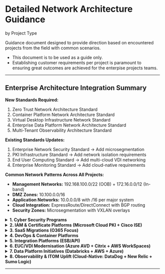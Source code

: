# Detailed Network Architecture Guidance
by Project Type

Guidance document designed to provide direction based on encountered projects from the field with common scenarios. 
- This document is to be used as a guide only. 
- Establishing customer requirements per project is paramount to ensuring great outcomes are achieved for the enterpise projects teams. 

---

## Enterprise Architecture Integration Summary

**New Standards Required:**
1. Zero Trust Network Architecture Standard
2. Container Platform Network Architecture Standard  
3. Virtual Desktop Infrastructure Network Standard
4. Enterprise Data Platform Network Architecture Standard
5. Multi-Tenant Observability Architecture Standard

**Existing Standards Updates:**
1. Enterprise Network Security Standard → Add microsegmentation
2. PKI Infrastructure Standard → Add network isolation requirements  
3. End User Computing Standard → Add multi-cloud VDI networking
4. Enterprise Monitoring Standard → Add cloud-native requirements

**Common Network Patterns Across All Projects:**
- **Management Networks:** 192.168.100.0/22 (OOB) + 172.16.0.0/12 (In-band)
- **DMZ Zones:** 10.100.0.0/16 
- **Application Networks:** 10.0.0.0/8 with /16 per major system
- **Cloud Integration:** ExpressRoute/DirectConnect with BGP routing
- **Security Zones:** Microsegmentation with VXLAN overlays
  
<details>
<summary><strong> 1. Cyber Security Programs </strong></summary>

### Network Segmentation Strategy & VLAN/VXLAN Schemes

**Design Decision Framework:**
- **Macro-segmentation:** Business unit/function-based (Finance, HR, Engineering)
- **Micro-segmentation:** Application tier-based (Web, App, DB)
- **Zero-trust zones:** Device trust levels (Managed, BYOD, Guest, IoT)

**Common IP Addressing Pattern:**
```
Corporate Core: 10.0.0.0/8
├── Finance Zone: 10.10.0.0/16
│   ├── Finance Workstations: 10.10.1.0/24
│   ├── Finance Servers: 10.10.10.0/24
│   └── Finance DMZ: 10.10.100.0/24
├── Engineering Zone: 10.20.0.0/16
│   ├── Dev Environment: 10.20.1.0/24
│   ├── Test Environment: 10.20.2.0/24
│   └── Prod Access: 10.20.10.0/24
└── DMZ Zones: 10.100.0.0/16
    ├── Web DMZ: 10.100.1.0/24
    ├── App DMZ: 10.100.2.0/24
    └── Partner DMZ: 10.100.10.0/24
```

**VXLAN Design Pattern:**
- VNI 1000-1999: Corporate zones
- VNI 2000-2999: DMZ zones  
- VNI 3000-3999: Management networks
- VNI 9000-9999: Quarantine/remediation

**Standards Reference Required:**
- Update Enterprise Network Security Standard to include microsegmentation requirements
- Develop new "Zero Trust Network Architecture" standard section

### Firewall Placement & Security Zones Architecture

**Three-Tier Security Model:**
1. **Perimeter Firewalls:** Internet edge, partner connections
2. **Internal Segmentation Firewalls:** Inter-zone traffic control
3. **Host-based Firewalls:** Endpoint protection

**Design Decision Matrix:**
- High-security zones: Stateful inspection + DPI
- Medium-security zones: Stateful inspection
- Low-security zones: Access control lists

### SASE Edge Connectivity & SD-WAN Integration

**Integration Pattern:**
- Primary: SASE cloud pop (99% traffic)
- Backup: On-premises firewall (1% + failover)
- Management: Dedicated OOB network

**Bandwidth Planning:**
- 2x current internet bandwidth for SASE overhead
- QoS marking preservation through SASE fabric

</details>  

<details>
<summary><strong> 2. IAM & Certificate Platforms (Microsoft Cloud PKI + Cisco ISE) </strong></summary>
  
### NAC Deployment Architecture & Switch Port Configurations

**802.1X Deployment Phases:**
1. **Phase 1:** Wired corporate devices (low risk)
2. **Phase 2:** Wireless devices (medium risk) 
3. **Phase 3:** IoT/specialty devices (high complexity)

**Switch Port Template Standards:**
```
interface GigabitEthernet1/0/1
 description Corporate-Wired-Access
 switchport mode access
 switchport access vlan 100
 authentication event fail action authorize vlan 999
 authentication host-mode multi-auth
 authentication port-control auto
 dot1x pae authenticator
 spanning-tree portfast
```

**VLAN Assignment Pattern:**
- VLAN 100-199: Authenticated corporate devices
- VLAN 200-299: Authenticated contractor devices  
- VLAN 300-399: Authenticated IoT devices
- VLAN 999: Quarantine/guest network

### Certificate Distribution Infrastructure

**PKI Network Design:**
```
Root CA: Offline (air-gapped)
├── Issuing CA Tier 1: 172.16.10.0/24 (Primary DC)
├── Issuing CA Tier 2: 172.16.11.0/24 (DR DC)
└── SCEP/NDES Servers: 172.16.12.0/24 (DMZ)
```

**Network Requirements:**
- Dedicated management VLAN for CA infrastructure
- HSM network connectivity (typically requires specific latency <10ms)
- Certificate revocation distribution (CDP/OCSP) placement in DMZ

**Standards Updates Required:**
- PKI Infrastructure Standard: Add network isolation requirements
- Certificate Lifecycle Standard: Include network-based distribution methods

</details>  

<details>
<summary><strong> 3. SaaS Migrations (O365 Focus) </strong></summary>

### Internet Breakout Strategy & Local Egress Points

**Microsoft 365 Network Connectivity Principles:**
1. **Optimize Category:** Direct internet breakout (bypassing proxy/inspection)
2. **Allow Category:** Regional internet breakout acceptable  
3. **Default Category:** Can traverse security stack

**Branch Office Breakout Design:**
```
Branch Sites (>100 users): Direct internet breakout
├── Primary ISP: Business broadband
├── Backup ISP: 4G/5G cellular
└── QoS Policy: O365 traffic priority

Hub Sites: Concentrated breakout
├── Multiple ISP connections
├── SD-WAN intelligence
└── Centralized security inspection for non-O365
```

### QoS Policies for SaaS Traffic

**DSCP Marking Strategy:**
- Teams Real-time (Audio/Video): EF (46)
- Teams Interactive (Sharing): AF41 (34)  
- SharePoint/Exchange: AF31 (26)
- General O365: BE (0)

**Bandwidth Allocation:**
- Teams calls: 100Kbps per concurrent call
- Teams meetings: 500Kbps-8Mbps per participant
- OneDrive sync: Burst to 80% available bandwidth

</details>  

<details>
<summary><strong> 4. DevOps & Container Platforms </strong></summary>

### Container Networking (CNI) Strategy

**IP Address Management Pattern:**
```
Kubernetes Cluster Network Design:
├── Node Network: 10.50.0.0/16 (VM/bare-metal hosts)
├── Pod Network: 10.60.0.0/14 (Pod IP allocation)
├── Service Network: 10.64.0.0/16 (ClusterIP services)  
└── External LB: 10.65.0.0/24 (LoadBalancer services)
```

**CNI Selection Decision Matrix:**
- **Calico:** High-performance, network policies required
- **Flannel:** Simple overlay, basic connectivity
- **Cilium:** Advanced security, service mesh integration

### Service Mesh Integration Design

**Istio Network Pattern:**
- Data plane: Envoy sidecars (no additional IP space)
- Control plane: Dedicated namespace/VLAN (10.66.0.0/24)
- Ingress gateways: DMZ placement (10.100.50.0/24)

**Standards Development Required:**
- New "Container Platform Network Architecture" standard
- Integration with existing "Application Deployment Standards"

</details> 

<details>
<summary><strong> 5. Integration Platforms (ESB/API) </strong></summary>

### API Gateway Network Placement & DMZ Architecture

**Three-Tier API Architecture:**
```
Internet → External DMZ → Internal DMZ → Application Network
         (10.100.20.0/24) (10.100.21.0/24) (10.30.0.0/16)
```

**Load Balancer Design:**
- External LB: Public-facing API endpoints
- Internal LB: East-west API traffic
- Health check networks: OOB management (192.168.100.0/24)

**Network Security Zones:**
- **Zone A:** Public API endpoints (external partners)
- **Zone B:** Internal API endpoints (corporate applications)
- **Zone C:** Backend integration services

</details>  

<details>
<summary><strong> 6. EUC/VDI Modernisation (Azure AVD + Citrix + AWS WorkSpaces) </strong></summary>

### Low-Latency Network Paths for VDI Traffic

**Multi-Platform Network Design:**
```
VDI Network Architecture:
├── Azure AVD: 10.70.0.0/16
│   ├── Session Hosts: 10.70.1.0/24
│   ├── Domain Controllers: 10.70.10.0/24
│   └── File Services: 10.70.20.0/24
├── Citrix Cloud: 10.71.0.0/16  
│   ├── VDA Pool: 10.71.1.0/23
│   ├── Citrix Connectors: 10.71.10.0/24
│   └── StoreFront: 10.71.20.0/24
└── AWS WorkSpaces: 10.72.0.0/16
    ├── WorkSpaces Instances: 10.72.1.0/23
    ├── Directory Services: 10.72.10.0/24
    └── WorkDocs: 10.72.20.0/24
```

**Latency Requirements by Protocol:**
- **RDP (AVD):** <150ms for acceptable, <50ms for optimal
- **HDX (Citrix):** <100ms for acceptable, <30ms for optimal  
- **PCoIP (AWS):** <100ms for acceptable, <40ms for optimal

**ExpressRoute/Direct Connect Design:**
```
On-Premises DC ←→ Azure (ExpressRoute)
                ├── AVD Regional Hub: Australia East
                └── Backup Region: Australia Southeast
                
On-Premises DC ←→ AWS (Direct Connect)  
                ├── WorkSpaces Primary: ap-southeast-2
                └── WorkSpaces DR: ap-southeast-1
```

### QoS Policies for Real-Time VDI Protocols

**Traffic Classification & Marking:**
- **Interactive/Real-time:** DSCP EF (46) - Mouse/keyboard input
- **Bulk Data:** DSCP AF31 (26) - File transfers, printing
- **Management:** DSCP CS2 (16) - Health checks, policies

**Bandwidth Allocation per User:**
- Standard Office: 150-300 Kbps average, 1 Mbps burst
- Graphics Workstation: 5-15 Mbps sustained
- Video Conferencing: +2 Mbps additional

### Graphics & Multimedia Workload Considerations

**GPU Acceleration Network Requirements:**
- **NVIDIA Grid/Tesla:** Dedicated VLAN for GPU licensing (10.70.30.0/24)
- **AMD MxGPU:** License server placement in management network
- **Graphics Streaming:** Minimum 10 Mbps per concurrent CAD session

**Profile & Application Streaming Optimization:**
- **FSLogix (AVD):** SMB 3.1.1 over 445/tcp, 1 Gbps LAN minimum
- **Citrix Profile Management:** HTTP/HTTPS to cloud storage
- **AWS WorkSpaces:** S3 integration for persistent storage

**Standards Updates Required:**
- New "Virtual Desktop Infrastructure Network Standard"
- Update "End User Computing Standard" with multi-cloud networking section

</details>  

<details>
<summary><strong> 7. Data Platform Initiatives (Databricks + AWS + Azure) </strong></summary>

### Multi-Cloud Data Architecture Network Design

**Data Platform Network Topology:**
```
Multi-Cloud Data Network:
├── Databricks (Primary): 10.80.0.0/14
│   ├── Driver Nodes: 10.80.0.0/16
│   ├── Worker Nodes: 10.81.0.0/16  
│   ├── Delta Lake Storage: 10.82.0.0/16
│   └── ML Compute: 10.83.0.0/16
├── AWS Data Services: 10.84.0.0/16
│   ├── EMR Clusters: 10.84.1.0/24
│   ├── Redshift: 10.84.10.0/24
│   ├── Kinesis Endpoints: 10.84.20.0/24
│   └── S3 Gateway Endpoints: Private DNS
└── Azure Data Services: 10.85.0.0/16
    ├── Synapse Analytics: 10.85.1.0/24
    ├── Data Factory: 10.85.10.0/24
    ├── Event Hubs: 10.85.20.0/24
    └── Storage Account: Private Endpoints
```

### Data Center Interconnect Architecture

**High-Bandwidth Interconnect Design:**
- **Primary Path:** 100 Gbps dark fiber between DCs
- **Secondary Path:** 40 Gbps MPLS backup
- **Cloud Connectivity:** Multiple 10 Gbps ExpressRoute/DirectConnect

**Standard-Bandwidth Interconnect Design:**
- **Primary Path:** 10 Gbps dark fiber between DCs
- **Secondary Path:** 10 Gbps MPLS backup
- **Cloud Connectivity:** Multiple 1 Gbps ExpressRoute/DirectConnect Hosted

**BGP Routing Strategy:**
```
AS 65001 (Primary DC) ←→ AS 65002 (DR DC)
├── Data Replication: Preferred path via dark fiber
├── Control Plane: MPLS backup for management
└── Cloud Egress: Local breakout per DC
```

### Streaming vs Batch Processing Networks

**Real-Time Streaming Architecture:**
- **Kafka Clusters:** Dedicated 40 Gbps network fabric
- **Stream Processing:** Low-latency compute network (RDMA capable)
- **Hot Path Storage:** NVMe over Fabrics for sub-millisecond access

**Batch Processing Networks:**
- **Hadoop/Spark:** Standard Ethernet, optimized for throughput
- **Cold Storage Access:** Hierarchical storage management
- **Backup/Archive:** Dedicated backup network (10.90.0.0/16)

**Multi-Cloud Data Replication Requirements:**
- **Cross-Region Bandwidth:** 25 Gbps sustained for real-time sync
- **Encryption in Transit:** IPSec tunnels + application-layer TLS
- **Data Sovereignty:** Geo-specific routing policies

**Network Encryption for Data in Transit:**
- **Database Replication:** TLS 1.3 minimum
- **File Transfers:** SFTP/SCP with certificate-based auth
- **API Communications:** mTLS for service-to-service

**Standards Development Required:**
- New "Enterprise Data Platform Network Architecture" standard
- "Multi-Cloud Data Governance" network security section

</details>

<details>
<summary><strong> 8. Observability & ITOM Uplift (Cloud-Native: DataDog + New Relic + Sumo Logic) </strong></summary>

### Multi-Tenant Monitoring Architecture

**Cloud-Native Observability Network Design:**
```
Observability Platform Network:
├── Collection Tier: 10.90.0.0/16
│   ├── DataDog Agents: All networks (agent-based)
│   ├── New Relic Infrastructure: 10.90.1.0/24 
│   ├── Sumo Logic Collectors: 10.90.2.0/24
│   └── Custom Exporters: 10.90.10.0/24
├── Aggregation Tier: 10.91.0.0/16
│   ├── Prometheus: 10.91.1.0/24
│   ├── InfluxDB: 10.91.2.0/24  
│   └── OpenTelemetry: 10.91.10.0/24
└── Management Tier: 10.92.0.0/16
    ├── Grafana Dashboards: 10.92.1.0/24
    ├── Alert Manager: 10.92.2.0/24
    └── ITSM Integration: 10.92.10.0/24
```

### Centralized Logging & Telemetry Collection

**Multi-Tenant Data Isolation:**
- **Network Segmentation:** Per-tenant VLANs/VPCs
- **Data Flow Control:** RBAC-based routing policies  
- **Encryption:** Per-tenant encryption keys

**Telemetry Collection Bandwidth Planning:**
- **Metrics:** 1-5 Kbps per monitored endpoint
- **Logs:** 10-100 Kbps per server (varies by verbosity)
- **Traces:** 5-50 Kbps per application instance
- **Total Overhead:** Plan for 10-15% of total network capacity

### SIEM Integration (Hybrid Pattern)

**Hybrid SIEM Architecture:**
```
Security Operations Network:
├── Cloud SIEM (Sumo Logic): SaaS endpoints
├── On-Premises SIEM: 10.93.0.0/24
│   ├── Log Collectors: 10.93.1.0/26
│   ├── Correlation Engine: 10.93.1.64/26  
│   ├── Threat Intel: 10.93.1.128/26
│   └── SOC Workstations: 10.93.2.0/24
└── SIEM-to-Cloud Sync: Dedicated 1 Gbps circuit
```

**Data Flow Patterns:**
- **Real-time Events:** Direct to cloud SIEM via HTTPS
- **Bulk Historical:** Nightly sync via secure file transfer
- **Threat Intelligence:** Bidirectional API integration

### Network Discovery & Asset Inventory Automation

**Discovery Network Design:**
- **SNMP Polling:** Dedicated management network (192.168.200.0/24)
- **Network Scanning:** Isolated security VLAN (192.168.201.0/24)
- **API Collection:** Service account network access

**Bandwidth Allocation for Monitoring:**
- **SNMP Polling:** 64 Kbps per 1000 devices
- **Flow Data (NetFlow/sFlow):** 1-5% of interface bandwidth
- **Packet Mirroring:** Dedicated 10 Gbps monitoring interfaces

**Out-of-Band Management Network:**
```
OOB Management: 192.168.100.0/22
├── Console Servers: 192.168.100.0/24
├── BMC/iDRAC/iLO: 192.168.101.0/24
├── Network Mgmt: 192.168.102.0/24  
└── Monitoring Probes: 192.168.103.0/24
```

**Standards Updates Required:**
- Update "Enterprise Monitoring Standard" with cloud-native requirements
- New "Multi-Tenant Observability Architecture" standard
- "SIEM Integration Network Security" guidelines

**Cloud Connectivity Requirements:**
- **DataDog:** HTTPS/443 outbound, IP whitelist available
- **New Relic:** HTTPS/443, collector.newrelic.com
- **Sumo Logic:** HTTPS/443, multiple regional endpoints

</details>

---
